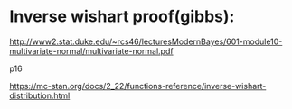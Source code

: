 # Inverse wishart proof(gibbs):
http://www2.stat.duke.edu/~rcs46/lecturesModernBayes/601-module10-multivariate-normal/multivariate-normal.pdf

p16

https://mc-stan.org/docs/2_22/functions-reference/inverse-wishart-distribution.html

